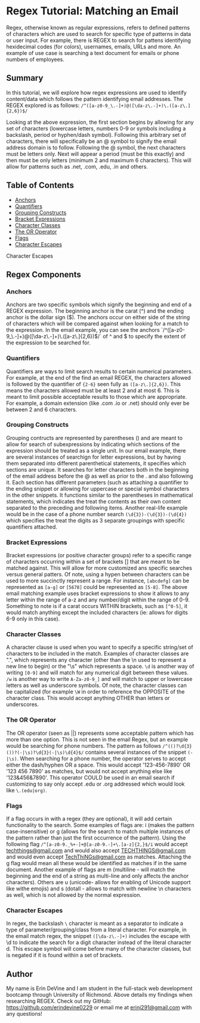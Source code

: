 # Regex Tutorial: Matching an Email
Regex, otherwise known as regular expressions, refers to defined patterns of characters which are used to search for specific type of patterns in data or user input. For example, there is REGEX to search for pattens identifying hexidecimal codes (for colors), usernames, emails, URLs and more. An example of use case is searching a  text document for emails or phone numbers of employees.

## Summary
In this tutorial, we will explore how regex expressions are used to identify content/data which follows the pattern identifying email addresses. 
The REGEX explored is as follows: `/^([a-z0-9_\.-]+)@([\da-z\.-]+)\.([a-z\.]{2,6})$/`

Looking at the above expression, the first section begins by allowing for any set of characters (lowercase letters, numbers 0-9 or symbols including a backslash, period or hyphen/dash symbol). Following this arbitrary set of characters, there will specifically be an @ symbol to signify the email address domain is to follow. Following the @ symbol, the next characters must be letters only. Next will appear a period (must be this exactly) and then must be only letters (minimum 2 and maximum 6 characters). This will allow for patterns such as .net, .com, .edu, .in and others.

## Table of Contents
- [Anchors](#anchors)
- [Quantifiers](#quantifiers)
- [Grouping Constructs](#grouping-constructs)
- [Bracket Expressions](#bracket-expressions)
- [Character Classes](#character-classes)
- [The OR Operator](#the-or-operator)
- [Flags](#flags)
- [Character Escapes](#character-escapes)

Character Escapes


## Regex Components

### Anchors
Anchors are two specific symbols which signify the beginning and end of a REGEX expression. The beginning anchor is the carat (^) and the ending anchor is the dollar sign ($). The anchors occur on either side of the string of characters which will be compared against when looking for a match to the expression. In the email example, you can see the anchors `/^([a-z0-9_\.-]+)@([\da-z\.-]+)\.([a-z\.]{2,6})$/` of ^ and $ to specify the extent of the expression to be searched for.

### Quantifiers
Quantifiers are ways to limit search results to certain numerical parameters. For example, at the end of the find an email REGEX, the characters allowed is followed by the quantifier of `{2-6}` seen fully as `([a-z\.]{2,6})`. This means the characters allowed must be at least 2 and at most 6. This is meant to limit possible acceptable results to those which are appropriate. For example, a domain extension (like .com .io or .net) should only ever be between 2 and 6 characters.

### Grouping Constructs
Grouping contructs are represented by parentheses () and are meant to allow for search of subexpressions by indicating which sections of the expression should be treated as a single unit. In our email example, there are several instances of searchign for letter expressions, but by having them separated into different parenthetical statements, it specifies which sections are unique. It searches for letter characters both in the beginning of the email address before the @ as well as prior to the . and also following it. Each section has different parameters (such as attaching a quantifier to the ending snippet or allowing for uppercase or special symbol characters in the other snippets. It functions similar to the parentheses in mathematical statements, which indicates the treat the contents as their own content separated to the preceding and following items. Another real-life example would be in the case of a phone number search `(\d{3})-(\d{3})-(\d{4})` which specifies the treat the digits as 3 separate groupings with specific quantifiers attached.

### Bracket Expressions
Bracket expressions (or positive character groups) refer to a specific range of characters occurring within a set of brackets [] that are meant to be matched against. This will allow for more customized ans specific searches versus general patters. Of note, using a hypen between characters can be used to more succinctly represent a range. For instance, `[abcdefg]` can be represented as `[a-g]` or `[5678]` could be represented as `[5-8]`. The above email matching example uses bracket expressions to show it allows to any letter within the range of a-z and any number/digit within the range of 0-9. Something to note is if a carat occurs WITHIN brackets, such as `[^0-5]`, it would match anything except the included characters (ie: allows for digits 6-9 only in this case).

### Character Classes
A character clause is used when you want to specify a specific string/set of characters to be included in the match. Examples of character classes are ".", which represents any character (other than the \n used to represent a new line to begin) or the "\s" which represents a space. `\d` is another way of writing `[0-9]` and will match for any numerical digit between these values. `/w` is another way to write `A-Za-z0-9_]` and will match to upper or lowercase letters as well as underscore symbols. Of note, the character classes can be capitalized (for example `\W` in order to reference the OPPOSITE of the character class. This would accept anything OTHER than letters or underscores.

### The OR Operator
The OR operator (seen as ||) represents some acceptable pattern which has more than one option. This is not seen in the email Regex, but an example would be searching for phone numbers. The pattern as follows `/^(()?\d{3}())?(-|\s)?\d{3}(-|\s)\d{4}$/` contains several instances of the snippet `(-|\s)`. When searching for a phone number, the operator serves to accept either the dash/hyphen OR a space. This would accept '123-456-7890' OR '123 456 7890' as matches, but would not accept anything else like '123&456&7890'. This operator COULD be used in an email search if customizing to say only accept .edu or .org addressed which would look like `\.(edu|org)`. 

### Flags
If a flag occurs in with a regex (they are optional), it will add certain functionality to the search. Some examples of flags are: i (makes the pattern case-insensitive) or g (allows for the search to match multiple instances of the pattern rather than just the first occurrence of the pattern).  Using the following flag `/^[a-z0-9._%+-]+@[a-z0-9.-]+\.[a-z]{2,}$/i` would accept techthings@gmail.com and would also accept TECHTHINGS@gmail.com and would even accept TechThiNGs@gmail.com as matches. Attaching the g flag would mean all these would be identified as matches if in the same document. Another example of flags are m (multiline - will match the beginning and the end of a string as multi-line and only affects the anchor characters). Others are u (unicode- allows for enabling of Unicode support like withe emojis) and s (dotall - allows to match with newline \n characters as well, which is not allowed by the normal expression.

### Character Escapes
In regex, the backslash `\` character is meant as a separator to indicate a type of parameter/grouping/class from a literal character. For example, in the email match regex, the snippet `([\da-z\.-]+)` includes the escape with \d to indicate the search for a digit character instead of the literal character d. This escape symbol will come before many of the character classes, but is negated if it is found within a set of brackets. 

## Author
My name is Erin DeVine and I am student in the full-stack web development bootcamp through University of Richmond. Above details my findings when researching REGEX.
Check out my GitHub: https://github.com/erindevine0229 or email me at erinj291@gmail.com with any questions!
